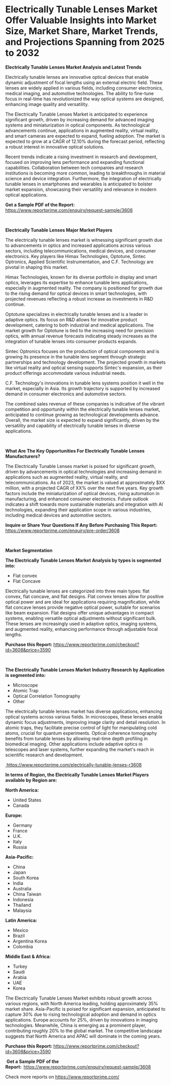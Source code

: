 <p><h1>Electrically Tunable Lenses Market Offer Valuable Insights into Market Size, Market Share, Market Trends, and Projections Spanning from 2025 to 2032</h1></p><p><strong>Electrically Tunable Lenses Market Analysis and Latest Trends</strong></p>
<p><p>Electrically tunable lenses are innovative optical devices that enable dynamic adjustment of focal lengths using an external electric field. These lenses are widely applied in various fields, including consumer electronics, medical imaging, and automotive technologies. The ability to fine-tune focus in real-time has revolutionized the way optical systems are designed, enhancing image quality and versatility.</p><p>The Electrically Tunable Lenses Market is anticipated to experience significant growth, driven by increasing demand for advanced imaging systems and miniaturization in optical components. As technological advancements continue, applications in augmented reality, virtual reality, and smart cameras are expected to expand, fueling adoption. The market is expected to grow at a CAGR of 12.10% during the forecast period, reflecting a robust interest in innovative optical solutions.</p><p>Recent trends indicate a rising investment in research and development, focused on improving lens performance and expanding functional capabilities. Collaboration between tech companies and research institutions is becoming more common, leading to breakthroughs in material science and device integration. Furthermore, the integration of electrically tunable lenses in smartphones and wearables is anticipated to bolster market expansion, showcasing their versatility and relevance in modern optical applications.</p></p>
<p><strong>Get a Sample PDF of the Report:&nbsp;</strong> <a href="https://www.reportprime.com/enquiry/request-sample/3608?utm_campaign=3506&utm_medium=2&utm_source=Github&utm_content=ia&utm_term=18032025&utm_id=electrically-tunable-lenses">https://www.reportprime.com/enquiry/request-sample/3608</a></p>
<p>&nbsp;</p>
<p><strong>Electrically Tunable Lenses Major Market Players</strong></p>
<p><p>The electrically tunable lenses market is witnessing significant growth due to advancements in optics and increased applications across various sectors, including telecommunications, medical devices, and consumer electronics. Key players like Himax Technologies, Optotune, Sintec Optronics, Applied Scientific Instrumentation, and C.F. Technology are pivotal in shaping this market.</p><p>Himax Technologies, known for its diverse portfolio in display and smart optics, leverages its expertise to enhance tunable lens applications, especially in augmented reality. The company is positioned for growth due to the rising demand for optical devices in smart technologies, with projected revenues reflecting a robust increase as investments in R&D continue.</p><p>Optotune specializes in electrically tunable lenses and is a leader in adaptive optics. Its focus on R&D allows for innovative product development, catering to both industrial and medical applications. The market growth for Optotune is tied to the increasing need for precision optics, with annual revenue forecasts indicating steady increases as the integration of tunable lenses into consumer products expands.</p><p>Sintec Optronics focuses on the production of optical components and is growing its presence in the tunable lens segment through strategic partnerships and technology development. The projected growth in markets like virtual reality and optical sensing supports Sintec's expansion, as their product offerings accommodate various industrial needs.</p><p>C.F. Technology's innovations in tunable lens systems position it well in the market, especially in Asia. Its growth trajectory is supported by increased demand in consumer electronics and automotive sectors.</p><p>The combined sales revenue of these companies is indicative of the vibrant competition and opportunity within the electrically tunable lenses market, anticipated to continue growing as technological developments advance. Overall, the market size is expected to expand significantly, driven by the versatility and capability of electrically tunable lenses in diverse applications.</p></p>
<p>&nbsp;</p>
<p><strong>What Are The Key Opportunities For Electrically Tunable Lenses Manufacturers?</strong></p>
<p><p>The Electrically Tunable Lenses market is poised for significant growth, driven by advancements in optical technologies and increasing demand in applications such as augmented reality, virtual reality, and telecommunications. As of 2023, the market is valued at approximately $XX million, with a projected CAGR of XX% over the next five years. Key growth factors include the miniaturization of optical devices, rising automation in manufacturing, and enhanced consumer electronics. Future outlook indicates a shift towards more sustainable materials and integration with AI technologies, expanding their application scope in various industries, including medical devices and automotive sectors.</p></p>
<p><strong>Inquire or Share Your Questions If Any Before Purchasing This Report:</strong> <a href="https://www.reportprime.com/enquiry/pre-order/3608?utm_campaign=3506&utm_medium=2&utm_source=Github&utm_content=ia&utm_term=18032025&utm_id=electrically-tunable-lenses">https://www.reportprime.com/enquiry/pre-order/3608</a></p>
<p>&nbsp;</p>
<p><strong>Market Segmentation</strong></p>
<p><strong>The Electrically Tunable Lenses Market Analysis by types is segmented into:</strong></p>
<p><ul><li>Flat convex</li><li>Flat Concave</li></ul></p>
<p><p>Electrically tunable lenses are categorized into three main types: flat convex, flat concave, and flat designs. Flat convex lenses allow for positive optical power and are ideal for applications requiring magnification, while flat concave lenses provide negative optical power, suitable for scenarios like beam expansion. Flat designs offer unique advantages in compact systems, enabling versatile optical adjustments without significant bulk. These lenses are increasingly used in adaptive optics, imaging systems, and augmented reality, enhancing performance through adjustable focal lengths.</p></p>
<p><strong>Purchase this Report:&nbsp;</strong><a href="https://www.reportprime.com/checkout?id=3608&price=3590&utm_campaign=3506&utm_medium=2&utm_source=Github&utm_content=ia&utm_term=18032025&utm_id=electrically-tunable-lenses">https://www.reportprime.com/checkout?id=3608&price=3590</a></p>
<p>&nbsp;</p>
<p><strong>The Electrically Tunable Lenses Market Industry Research by Application is segmented into:</strong></p>
<p><ul><li>Microscope</li><li>Atomic Trap</li><li>Optical Correlation Tomography</li><li>Other</li></ul></p>
<p><p>The electrically tunable lenses market has diverse applications, enhancing optical systems across various fields. In microscopes, these lenses enable dynamic focus adjustments, improving image clarity and detail resolution. In atomic traps, they facilitate precise control of light for manipulating cold atoms, crucial for quantum experiments. Optical coherence tomography benefits from tunable lenses by allowing real-time depth profiling in biomedical imaging. Other applications include adaptive optics in telescopes and laser systems, further expanding the market's reach in scientific research and development.</p></p>
<p><a href="https://www.reportprime.com/electrically-tunable-lenses-r3608?utm_campaign=3506&utm_medium=2&utm_source=Github&utm_content=ia&utm_term=18032025&utm_id=electrically-tunable-lenses">&nbsp;https://www.reportprime.com/electrically-tunable-lenses-r3608</a></p>
<p><strong>In terms of Region, the Electrically Tunable Lenses Market Players available by Region are:</strong></p>
<p>
    <p> <strong> North America: </strong>
        <ul>
            <li>United States</li>
            <li>Canada</li>
        </ul>
        </p> 
    <p> <strong> Europe: </strong>
        <ul>
            <li>Germany</li>
            <li>France</li>
            <li>U.K.</li>
            <li>Italy</li>
            <li>Russia</li>
        </ul>
        </p> 
    <p> <strong> Asia-Pacific: </strong>
        <ul>
            <li>China</li>
            <li>Japan</li>
            <li>South Korea</li>
            <li>India</li>
            <li>Australia</li>
            <li>China Taiwan</li>
            <li>Indonesia</li>
            <li>Thailand</li>
            <li>Malaysia</li>
        </ul>
        </p> 
    <p> <strong> Latin America: </strong>
        <ul>
            <li>Mexico</li>
            <li>Brazil</li>
            <li>Argentina Korea</li>
            <li>Colombia</li>
        </ul>
        </p> 
    <p> <strong> Middle East & Africa: </strong>
        <ul>
            <li>Turkey</li>
            <li>Saudi</li>
            <li>Arabia</li>
            <li>UAE</li>
            <li>Korea</li>
        </ul>
    </p>
    </p>
<p><p>The Electrically Tunable Lenses Market exhibits robust growth across various regions, with North America leading, holding approximately 35% market share. Asia-Pacific is poised for significant expansion, anticipated to capture 30% due to rising technological adoption and demand in optics applications. Europe accounts for 25%, driven by innovations in imaging technologies. Meanwhile, China is emerging as a prominent player, contributing roughly 20% to the global market. The competitive landscape suggests that North America and APAC will dominate in the coming years.</p></p>
<p><strong>Purchase this Report: </strong><a href="https://www.reportprime.com/checkout?id=3608&price=3590&utm_campaign=3506&utm_medium=2&utm_source=Github&utm_content=ia&utm_term=18032025&utm_id=electrically-tunable-lenses">https://www.reportprime.com/checkout?id=3608&price=3590</a></p>
<p>&nbsp;<strong>Get a Sample PDF of the Report:&nbsp;&nbsp;</strong><a href="https://www.reportprime.com/enquiry/request-sample/3608?utm_campaign=3506&utm_medium=2&utm_source=Github&utm_content=ia&utm_term=18032025&utm_id=electrically-tunable-lenses">https://www.reportprime.com/enquiry/request-sample/3608</a></p>
<p><strong></strong></p>
<p>Check more reports on <a href="https://www.reportprime.com/?utm_campaign=3506&utm_medium=2&utm_source=Github&utm_content=ia&utm_term=18032025&utm_id=electrically-tunable-lenses">https://www.reportprime.com/</a></p>